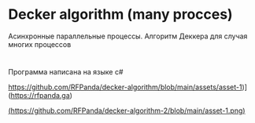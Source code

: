 # Decker algorithm (many procces)
Асинхронные параллельные процессы. Алгоритм Деккера для случая многих процессов
#
Программа написана на языке c#

https://github.com/RFPanda/decker-algorithm/blob/main/assets/asset-1)](https://rfpanda.ga)

[(https://github.com/RFPanda/decker-algorithm-2/blob/main/asset-1.png)](https://rfpanda.ga)
